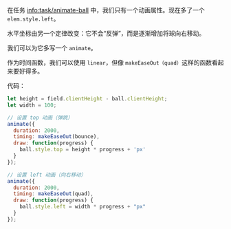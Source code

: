 在任务 <info:task/animate-ball> 中，我们只有一个动画属性。现在多了一个 `elem.style.left`。

水平坐标由另一个定律改变：它不会“反弹”，而是逐渐增加将球向右移动。

我们可以为它多写一个 `animate`。

作为时间函数，我们可以使用 `linear`，但像 `makeEaseOut（quad）`这样的函数看起来要好得多。

代码：

```js
let height = field.clientHeight - ball.clientHeight;
let width = 100;

// 设置 top 动画（弹跳）
animate({
  duration: 2000,
  timing: makeEaseOut(bounce),
  draw: function(progress) {
    ball.style.top = height * progress + 'px'
  }
});

// 设置 left 动画（向右移动）
animate({
  duration: 2000,
  timing: makeEaseOut(quad),
  draw: function(progress) {
    ball.style.left = width * progress + "px"
  }
});
```
